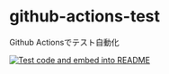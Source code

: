# github-actions-test
Github Actionsでテスト自動化

[![Test code and embed into README](https://github.com/winwarphoo/github-actions-test/actions/workflows/readme_test.yml/badge.svg)](https://github.com/winwarphoo/github-actions-test/actions/workflows/readme_test.yml)